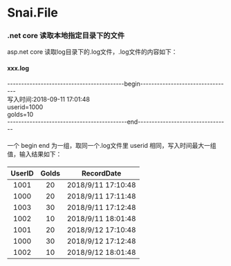 # Snai.File
### .net core 读取本地指定目录下的文件  
asp.net core 读取log目录下的.log文件，.log文件的内容如下： 
#### xxx.log 
------------------------------------------begin---------------------------------  
写入时间:2018-09-11 17:01:48  
userid=1000  
golds=10  
-------------------------------------------end--------------------------------- 
####
一个 begin end 为一组，取同一个.log文件里 userid 相同，写入时间最大一组值，输入结果如下：
#### 
| UserID | Golds | RecordDate |
|:------:|:-----:|:----------:|
| 1001   | 20    |2018/9/11 17:10:48|  
| 1000   | 20    |2018/9/11 17:11:48  
| 1003   | 30    |2018/9/11 17:12:48  
| 1002   | 10    |2018/9/11 18:01:48  
| 1001   | 20    |2018/9/12 17:10:48  
| 1000   | 30    |2018/9/12 17:12:48  
| 1002   | 10    |2018/9/12 18:01:48  
####

